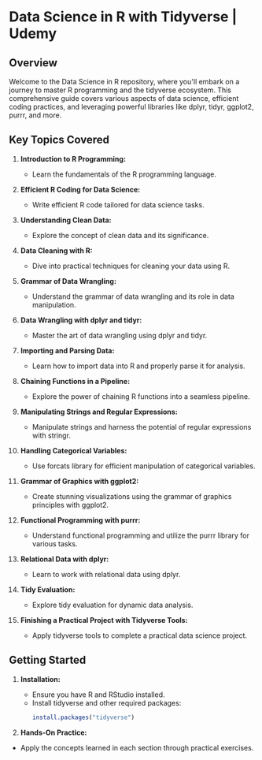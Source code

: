 # Data Science in R with Tidyverse | Udemy

## Overview

Welcome to the Data Science in R repository, where you'll embark on a journey to master R programming and the tidyverse ecosystem. This comprehensive guide covers various aspects of data science, efficient coding practices, and leveraging powerful libraries like dplyr, tidyr, ggplot2, purrr, and more.

## Key Topics Covered

1. **Introduction to R Programming:**
   - Learn the fundamentals of the R programming language.

2. **Efficient R Coding for Data Science:**
   - Write efficient R code tailored for data science tasks.

3. **Understanding Clean Data:**
   - Explore the concept of clean data and its significance.

4. **Data Cleaning with R:**
   - Dive into practical techniques for cleaning your data using R.

5. **Grammar of Data Wrangling:**
   - Understand the grammar of data wrangling and its role in data manipulation.

6. **Data Wrangling with dplyr and tidyr:**
   - Master the art of data wrangling using dplyr and tidyr.

7. **Importing and Parsing Data:**
   - Learn how to import data into R and properly parse it for analysis.

8. **Chaining Functions in a Pipeline:**
   - Explore the power of chaining R functions into a seamless pipeline.

9. **Manipulating Strings and Regular Expressions:**
   - Manipulate strings and harness the potential of regular expressions with stringr.

10. **Handling Categorical Variables:**
    - Use forcats library for efficient manipulation of categorical variables.

11. **Grammar of Graphics with ggplot2:**
    - Create stunning visualizations using the grammar of graphics principles with ggplot2.

12. **Functional Programming with purrr:**
    - Understand functional programming and utilize the purrr library for various tasks.

13. **Relational Data with dplyr:**
    - Learn to work with relational data using dplyr.

14. **Tidy Evaluation:**
    - Explore tidy evaluation for dynamic data analysis.

15. **Finishing a Practical Project with Tidyverse Tools:**
    - Apply tidyverse tools to complete a practical data science project.

## Getting Started

1. **Installation:**
   - Ensure you have R and RStudio installed.
   - Install tidyverse and other required packages:
     ```R
     install.packages("tidyverse")
     ```

2. **Hands-On Practice:**
- Apply the concepts learned in each section through practical exercises.

